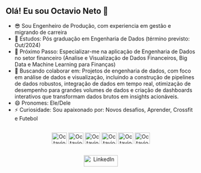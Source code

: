 ## Olá! Eu sou Octavio Neto 👋

- 😎 Sou Engenheiro de Produção, com experiencia em gestão e migrando de carreira
- 🌱 Estudos: Pós graduação em Engenharia de Dados (término previsto: Out/2024)
- 🎯 Próximo Passo: Especializar-me na aplicação de Engenharia de Dados no setor financeiro (Analise e Visualização de Dados Financeiros, Big Data e Machine Learning para Finanças)
- 👯 Buscando colaborar em: Projetos de engenharia de dados, com foco em análise de dados e visualização, incluindo a construção de pipelines de dados robustos, integração de dados em tempo real, otimização de desempenho para grandes volumes de dados e criação de dashboards interativos que transformam dados brutos em insights acionáveis.
- 😄 Pronomes: Ele/Dele
- ⚡ Curiosidade: Sou apaixonado por: Novos desafios, Aprender, Crossfit e Futebol
##

<div align="center">
  <img align="center" alt="Octavio-Python" height="30" width="40" src="https://cdn.jsdelivr.net/gh/devicons/devicon@latest/icons/python/python-original.svg" />
  <img align="center" alt="Octavio-Sql" height="30" width="40" src="https://cdn.jsdelivr.net/gh/devicons/devicon@latest/icons/azuresqldatabase/azuresqldatabase-original.svg" />
  <img align="center" alt="Octavio-Sql" height="30" width="40" src="https://cdn.jsdelivr.net/gh/devicons/devicon@latest/icons/numpy/numpy-original-wordmark.svg" />
  <img align="center" alt="Octavio-Pandas" height="30" width="40" src="https://cdn.jsdelivr.net/gh/devicons/devicon@latest/icons/pandas/pandas-original-wordmark.svg" />
  <img align="center" alt="Octavio-Matplolib" height="30" width="40"  src="https://cdn.jsdelivr.net/gh/devicons/devicon@latest/icons/matplotlib/matplotlib-original-wordmark.svg" />
   <img align="center" alt="Octavio-Matplolib" height="30" width="40" src="https://cdn.jsdelivr.net/gh/devicons/devicon@latest/icons/plotly/plotly-original-wordmark.svg" />             
</div>

##

<div align="center">
  <a href="https://www.linkedin.com/in/octavio-oliveira-neto" target="_blank">
    <img src="https://img.shields.io/badge/-LinkedIn-blue?style=flat-square&logo=linkedin&logoColor=white" alt="LinkedIn" style="height: 30px; width: 90px;"/>
  </a>
</div>

